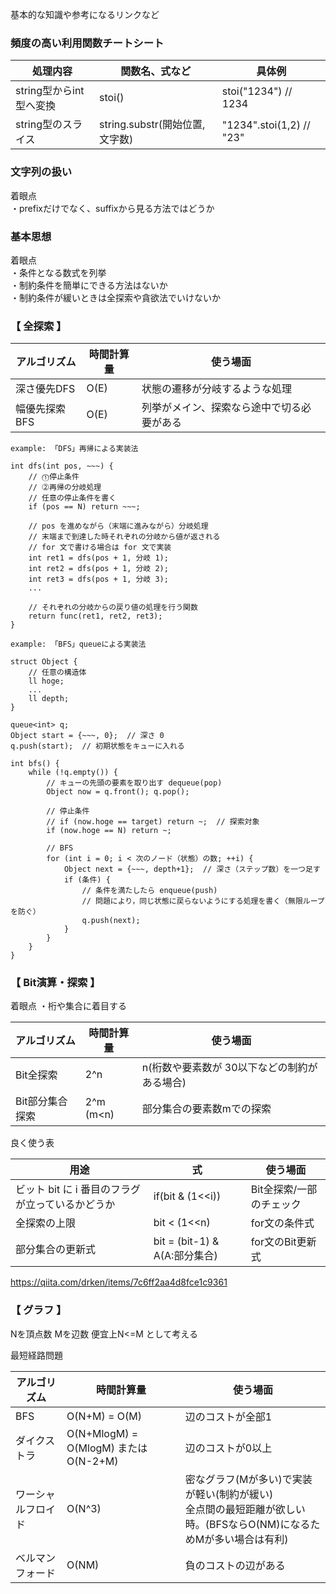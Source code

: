 基本的な知識や参考になるリンクなど

### 頻度の高い利用関数チートシート

| 処理内容 | 関数名、式など | 具体例 |
| ---- | ---- | ---- |
| string型からint型へ変換 | stoi() | stoi("1234") // 1234  | 
| string型のスライス | string.substr(開始位置, 文字数) | "1234".stoi(1,2) // "23" | 


### 文字列の扱い

着眼点  
・prefixだけでなく、suffixから見る方法ではどうか


### 基本思想

着眼点   
・条件となる数式を列挙  
・制約条件を簡単にできる方法はないか   
・制約条件が緩いときは全探索や貪欲法でいけないか      

### 【 全探索 】

| アルゴリズム | 時間計算量 | 使う場面 |
| ---- | ---- | ---- |
| 深さ優先DFS | O(E) | 状態の遷移が分岐するような処理 |
| 幅優先探索BFS | O(E) | 列挙がメイン、探索なら途中で切る必要がある |


```
example: 「DFS」再帰による実装法

int dfs(int pos, ~~~) {
    // ⓵停止条件
    // ⓶再帰の分岐処理
    // 任意の停止条件を書く
    if (pos == N) return ~~~;

    // pos を進めながら（末端に進みながら）分岐処理
    // 末端まで到達した時それぞれの分岐から値が返される
    // for 文で書ける場合は for 文で実装
    int ret1 = dfs(pos + 1, 分岐 1);
    int ret2 = dfs(pos + 1, 分岐 2);
    int ret3 = dfs(pos + 1, 分岐 3);
    ...

    // それぞれの分岐からの戻り値の処理を行う関数
    return func(ret1, ret2, ret3);
}
```

```
example: 「BFS」queueによる実装法

struct Object {
    // 任意の構造体
    ll hoge;
    ...
    ll depth;
}

queue<int> q;
Object start = {~~~, 0};  // 深さ 0
q.push(start);  // 初期状態をキューに入れる

int bfs() {
    while (!q.empty()) {
        // キューの先頭の要素を取り出す dequeue(pop)
        Object now = q.front(); q.pop();

        // 停止条件
        // if (now.hoge == target) return ~;  // 探索対象
        if (now.hoge == N) return ~;

        // BFS
        for (int i = 0; i < 次のノード（状態）の数; ++i) {
            Object next = {~~~, depth+1};  // 深さ（ステップ数）を一つ足す
            if (条件) {
                // 条件を満たしたら enqueue(push)
                // 問題により，同じ状態に戻らないようにする処理を書く（無限ループを防ぐ）
                q.push(next);
            }
        }
    }
}
```

### 【 Bit演算・探索 】

着眼点
・桁や集合に着目する


| アルゴリズム | 時間計算量 | 使う場面 |
| ---- | ---- | ---- |
| Bit全探索 | 2^n | n(桁数や要素数が 30以下などの制約がある場合) |
| Bit部分集合探索 | 2^m (m<n) | 部分集合の要素数mでの探索 |


良く使う表   

| 用途 | 式 | 使う場面 |
| ---- | ---- | ---- |
| ビット bit に i 番目のフラグが立っているかどうか  |  if(bit & (1<<i))  | Bit全探索/一部のチェック |
| 全探索の上限  |  bit < (1<<n) | for文の条件式 |
| 部分集合の更新式 | bit = (bit-1) & A(A:部分集合) | for文のBit更新式 |
   
   
https://qiita.com/drken/items/7c6ff2aa4d8fce1c9361    


### 【 グラフ 】
Nを頂点数 Mを辺数 便宜上N<=M として考える  
  
最短経路問題


| アルゴリズム | 時間計算量 | 使う場面 |
| ---- | ---- | ---- |
|  BFS  |  O(N+M) = O(M)  | 辺のコストが全部1 |
|  ダイクストラ  |  O(N+MlogM) = O(MlogM) または O(N-2+M) | 辺のコストが0以上 |
|  ワーシャルフロイド  |  O(N^3)  | 密なグラフ(Mが多い)で実装が軽い(制約が緩い) <br> 全点間の最短距離が欲しい時。(BFSならO(NM)になるためMが多い場合は有利) |
|  ベルマンフォード  |  O(NM)  | 負のコストの辺がある |
